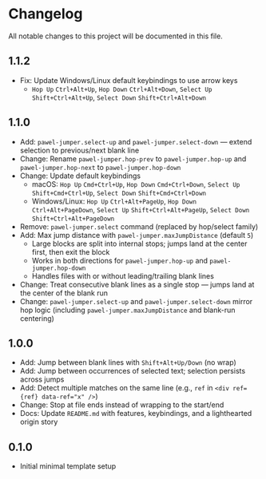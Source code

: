 # Changelog

All notable changes to this project will be documented in this file.

## 1.1.2

- Fix: Update Windows/Linux default keybindings to use arrow keys
  - `Hop Up` `Ctrl+Alt+Up`, `Hop Down` `Ctrl+Alt+Down`, `Select Up` `Shift+Ctrl+Alt+Up`, `Select Down` `Shift+Ctrl+Alt+Down`

## 1.1.0

- Add: `pawel-jumper.select-up` and `pawel-jumper.select-down` — extend selection to previous/next blank line
- Change: Rename `pawel-jumper.hop-prev` to `pawel-jumper.hop-up` and `pawel-jumper.hop-next` to `pawel-jumper.hop-down`
- Change: Update default keybindings
  - macOS: `Hop Up` `Cmd+Ctrl+Up`, `Hop Down` `Cmd+Ctrl+Down`, `Select Up` `Shift+Cmd+Ctrl+Up`, `Select Down` `Shift+Cmd+Ctrl+Down`
  - Windows/Linux: `Hop Up` `Ctrl+Alt+PageUp`, `Hop Down` `Ctrl+Alt+PageDown`, `Select Up` `Shift+Ctrl+Alt+PageUp`, `Select Down` `Shift+Ctrl+Alt+PageDown`
- Remove: `pawel-jumper.select` command (replaced by hop/select family)
- Add: Max jump distance with `pawel-jumper.maxJumpDistance` (default `5`)
  - Large blocks are split into internal stops; jumps land at the center first, then exit the block
  - Works in both directions for `pawel-jumper.hop-up` and `pawel-jumper.hop-down`
  - Handles files with or without leading/trailing blank lines
- Change: Treat consecutive blank lines as a single stop — jumps land at the center of the blank run
- Change: `pawel-jumper.select-up` and `pawel-jumper.select-down` mirror hop logic (including `pawel-jumper.maxJumpDistance` and blank-run centering)

## 1.0.0

- Add: Jump between blank lines with `Shift+Alt+Up/Down` (no wrap)
- Add: Jump between occurrences of selected text; selection persists across jumps
- Add: Detect multiple matches on the same line (e.g., `ref` in `<div ref={ref} data-ref="x" />`)
- Change: Stop at file ends instead of wrapping to the start/end
- Docs: Update `README.md` with features, keybindings, and a lighthearted origin story

## 0.1.0

- Initial minimal template setup
